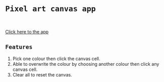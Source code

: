 # `Pixel art canvas app`
<br />

[Click here to the app](https://sido-a.github.io/pixel-art-js/)


## `Features`

1. Pick one colour then click the canvas cell.
2. Able to overwrite the colour by choosing another colour then click any canvas cell.
3. Clear all to reset the canvas.
